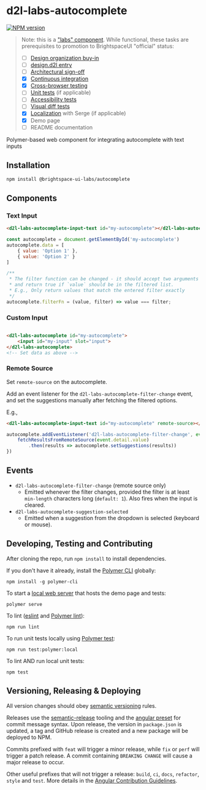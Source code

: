 # d2l-labs-autocomplete

[![NPM version](https://img.shields.io/npm/v/@brightspace-ui-labs/autocomplete.svg)](https://www.npmjs.org/package/@brightspace-ui-labs/autocomplete)

> Note: this is a ["labs" component](https://github.com/BrightspaceUI/guide/wiki/Component-Tiers). While functional, these tasks are prerequisites to promotion to BrightspaceUI "official" status:
>
> - [ ] [Design organization buy-in](https://github.com/BrightspaceUI/guide/wiki/Before-you-build#working-with-design)
> - [ ] [design.d2l entry](http://design.d2l/)
> - [ ] [Architectural sign-off](https://github.com/BrightspaceUI/guide/wiki/Before-you-build#web-component-architecture)
> - [x] [Continuous integration](https://github.com/BrightspaceUI/guide/wiki/Testing#testing-continuously-with-travis-ci)
> - [x] [Cross-browser testing](https://github.com/BrightspaceUI/guide/wiki/Testing#cross-browser-testing-with-sauce-labs)
> - [ ] [Unit tests](https://github.com/BrightspaceUI/guide/wiki/Testing#testing-with-polymer-test) (if applicable)
> - [ ] [Accessibility tests](https://github.com/BrightspaceUI/guide/wiki/Testing#automated-accessibility-testing-with-axe)
> - [ ] [Visual diff tests](https://github.com/BrightspaceUI/visual-diff)
> - [x] [Localization](https://github.com/BrightspaceUI/guide/wiki/Localization) with Serge (if applicable)
> - [x] Demo page
> - [ ] README documentation

Polymer-based web component for integrating autocomplete with text inputs

## Installation

```shell
npm install @brightspace-ui-labs/autocomplete
```

## Components

### Text Input

```html
<d2l-labs-autocomplete-input-text id="my-autocomplete"></d2l-labs-autocomplete-input-text>
```

```js
const autocomplete = document.getElementById('my-autocomplete')
autocomplete.data = [
	{ value: 'Option 1' },
	{ value: 'Option 2' }
]

/**
 * The filter function can be changed - it should accept two arguments (value, filter)
 * and return true if `value` should be in the filtered list.
 * E.g., Only return values that match the entered filter exactly
 */
autocomplete.filterFn = (value, filter) => value === filter;
```

### Custom Input

```html

<d2l-labs-autocomplete id="my-autocomplete">
	<input id="my-input" slot="input">
</d2l-labs-autocomplete>
<!-- Set data as above -->
```

### Remote Source
Set `remote-source` on the autocomplete.

Add an event listener for the `d2l-labs-autocomplete-filter-change` event, and set the suggestions manually after fetching the filtered options.

E.g.,
```html
<d2l-labs-autocomplete-input-text id="my-autocomplete" remote-source></d2l-labs-autocomplete-input-text>
```

```js
autocomplete.addEventListener('d2l-labs-autocomplete-filter-change', event => {
	fetchResultsFromRemoteSource(event.detail.value)
		.then(results => autocomplete.setSuggestions(results))
})
```

## Events

- `d2l-labs-autocomplete-filter-change` (remote source only)
  - Emitted whenever the filter changes, provided the filter is at least `min-length` characters long (`default: 1`). Also fires when the input is cleared.
- `d2l-labs-autocomplete-suggestion-selected`
  - Emitted when a suggestion from the dropdown is selected (keyboard or mouse).

## Developing, Testing and Contributing

After cloning the repo, run `npm install` to install dependencies.

If you don't have it already, install the [Polymer CLI](https://www.polymer-project.org/3.0/docs/tools/polymer-cli) globally:

```shell
npm install -g polymer-cli
```

To start a [local web server](https://www.polymer-project.org/3.0/docs/tools/polymer-cli-commands#serve) that hosts the demo page and tests:

```shell
polymer serve
```

To lint ([eslint](http://eslint.org/) and [Polymer lint](https://www.polymer-project.org/3.0/docs/tools/polymer-cli-commands#lint)):

```shell
npm run lint
```

To run unit tests locally using [Polymer test](https://www.polymer-project.org/3.0/docs/tools/polymer-cli-commands#tests):

```shell
npm run test:polymer:local
```

To lint AND run local unit tests:

```shell
npm test
```

## Versioning, Releasing & Deploying

All version changes should obey [semantic versioning](https://semver.org/) rules.

Releases use the [semantic-release](https://semantic-release.gitbook.io/) tooling and the [angular preset](https://github.com/conventional-changelog/conventional-changelog/tree/master/packages/conventional-changelog-angular) for commit message syntax. Upon release, the version in `package.json` is updated, a tag and GitHub release is created and a new package will be deployed to NPM.

Commits prefixed with `feat` will trigger a minor release, while `fix` or `perf` will trigger a patch release. A commit containing `BREAKING CHANGE` will cause a major release to occur.

Other useful prefixes that will not trigger a release: `build`, `ci`, `docs`, `refactor`, `style` and `test`. More details in the [Angular Contribution Guidelines](https://github.com/angular/angular/blob/master/CONTRIBUTING.md#type).
